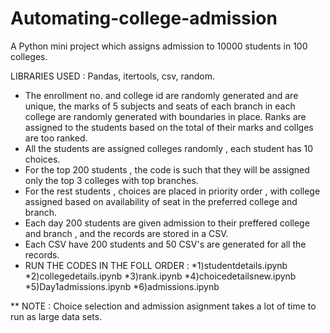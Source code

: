 # Automating-college-admission
A Python mini project which assigns admission to 10000 students in 100 colleges.  

LIBRARIES USED : Pandas, itertools, csv, random.

* The enrollment no. and college id are randomly generated and are unique, the marks of 5 subjects and seats of each branch in each college
are randomly generated with boundaries in place. Ranks are assigned to the students based on the total of their marks and collges are too ranked.
* All the students are assigned colleges randomly , each student has 10 choices.
* For the top 200 students , the code is such that they will be assigned only the top 3 colleges with top branches.
* For the rest students , choices are placed in priority order , with college assigned based on availability of seat in the preferred college and branch. 
* Each day 200 students are given admission to their preffered college and branch , and the records are stored in a CSV.
* Each CSV have 200 students and 50 CSV's are generated for all the records.
* RUN THE CODES IN THE FOLL ORDER :
*1)studentdetails.ipynb
*2)collegedetails.ipynb
*3)rank.ipynb
*4)choicedetailsnew.ipynb
*5)Day1admissions.ipynb
*6)admissions.ipynb

** NOTE : Choice selection and admission asignment takes a lot of time to run as large data sets.




